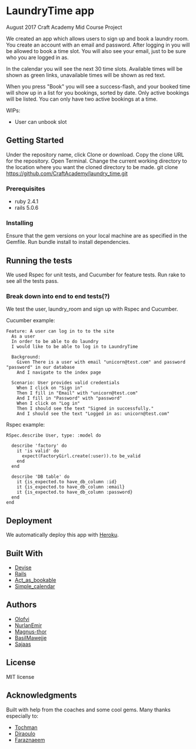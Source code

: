 # LaundryTime app
August 2017 Craft Academy Mid Course Project

We created an app which allows users to sign up and book a laundry room. You create an account with an email and password. After logging in you will be allowed to book a time slot. You will also see your email, just to be sure who you are logged in as.

In the calendar you will see the next 30 time slots. Available times will be shown as green links, unavailable times will be shown as red text.

When you press "Book" you will see a success-flash, and your booked time will show up in a list for you bookings, sorted by date. Only active bookings will be listed.
You can only have two active bookings at a time. 

WIPs:
* User can unbook slot

## Getting Started

Under the repository name, click Clone or download.
Copy the clone URL for the repository.
Open Terminal.
Change the current working directory to the location where you want the cloned directory to be made.
git clone https://github.com/CraftAcademy/laundry_time.git

### Prerequisites

  * ruby 2.4.1
  * rails 5.0.6

### Installing

Ensure that the gem versions on your local machine are as specified in the Gemfile.
Run bundle install to install dependencies.

## Running the tests
We used Rspec for unit tests, and Cucumber for feature tests.
Run rake to see all the tests pass.

### Break down into end to end tests(?)

We test the user, laundry_room and sign up with Rspec and Cucumber.

Cucumber example:
```
Feature: A user can log in to to the site
  As a user
  In order to be able to do laundry
  I would like to be able to log in to LaundryTime

  Background:
    Given There is a user with email "unicorn@test.com" and password "password" in our database
    And I navigate to the index page

  Scenario: User provides valid credentials
    When I click on "Sign in"
    Then I fill in "Email" with "unicorn@test.com"
    And I fill in "Password" with "password"
    When I click on "Log in"
    Then I should see the text "Signed in successfully."
    And I should see the text "Logged in as: unicorn@test.com"
```
Rspec example:
```
RSpec.describe User, type: :model do

  describe 'factory' do
    it 'is valid' do
      expect(FactoryGirl.create(:user)).to be_valid
    end
  end

  describe 'DB table' do
    it {is_expected.to have_db_column :id}
    it {is_expected.to have_db_column :email}
    it {is_expected.to have_db_column :password}
  end
end
```

## Deployment

We automatically deploy this app with [Heroku](https://www.heroku.com/).

## Built With
* [Devise](https://github.com/plataformatec/devise)
* [Rails](https://github.com/rails/rails)
* [Act_as_bookable](https://github.com/tandusrl/acts_as_bookable)
* [Simple_calendar](https://github.com/excid3/simple_calendar)

## Authors
* [Olofvi](https://github.com/olofvi)
* [NurlanEmir](https://github.com/nurlanemir)
* [Magnus-thor](https://github.com/magnus-thor)
* [BasilMawejje](https://github.com/BasilMawejje)
* [Sajaas](https://github.com/Sajaas)

## License
MIT license

## Acknowledgments
Built with help from the coaches and some cool gems. Many thanks especially to:

* [Tochman](https://github.com/tochman)
* [Diraoulo](https://github.com/diraulo)
* [Faraznaeem](https://github.com/faraznaeem)
